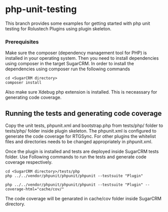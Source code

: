 # php-unit-testing

This branch provides some examples for getting started with php unit testing for Rolustech Plugins using plugin skeleton.

### Prerequisites

Make sure the composer (dependency management tool for PHP) is installed in your operating system. Then you need to install dependencies using composer in the target SugarCRM. In order to install the dependencies using composer run the following commands


```
cd <SugarCRM directory>
composer install
```

Also make sure Xdebug php extension is installed. This is neceassary for generating code coverage.

## Running the tests and generating code coverage

Copy the unit tests, phpunit.xml and bootstrap.php from tests/php/ folder to tests/php/ folder inside plugin skeleton. The phpunit.xml is configured to generate the code coverage for RTGSync. For other plugins the whitelist files and directories needs to be changed appropriately in phpunit.xml.

Once the plugin is installed and tests are deployed inside SugarCRM tests folder. Use Following commands to run the tests and generate code coverage respectively.



```
cd <SugarCRM directory>/tests/php
php ../../vendor/phpunit/phpunit/phpunit --testsuite "Plugin"

php ../../vendor/phpunit/phpunit/phpunit --testsuite "Plugin" --coverage-html="cache/cov/"
```
The code coverage will be genarated in cache/cov folder inside SugarCRM directory.
